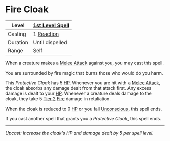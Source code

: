 # Fire Cloak

| Level    | [1st Level Spell](1st%20Level%20Spells.md)                     |
| -------- | -------------------------------------------------------------- |
| Casting  | 1 [Reaction](../../../../Game%20Procedures/Combat/Reaction.md) |
| Duration | Until dispelled                                                |
| Range    | Self                                                           |

When a creature makes a [Melee Attack](../../../../Game%20Procedures/Combat/Melee%20Attack.md) against you, you may cast this spell.

You are surrounded by fire magic that burns those who would do you harm.

This *Protective Cloak* has 5 [HP](../../../../Player%20Characters/Point%20Pools/Health%20Points.md). Whenever you are hit with a [Melee Attack](../../../../Game%20Procedures/Combat/Melee%20Attack.md), the cloak absorbs any damage dealt from that attack first. Any excess damage is dealt to your [HP](../../../../Player%20Characters/Point%20Pools/Health%20Points.md). Whenever a creature deals damage to the cloak, they take 5 [Tier 2](../../../../Game%20Procedures/Combat/Damage/Damage%20Tiers/Tier%202.md) [Fire](../../../../Game%20Procedures/Combat/Damage/Damage%20Types/Fire.md) damage in retaliation.

When the cloak is reduced to 0 [HP](../../../../Player%20Characters/Point%20Pools/Health%20Points.md) or you fall [Unconscious](../../../../Game%20Procedures/Conditions/Unconscious.md), this spell ends.

If you cast another spell that grants you a *Protective Cloak*, this spell ends.

---
*Upcast: Increase the cloak's HP and damage dealt by 5 per spell level.*
